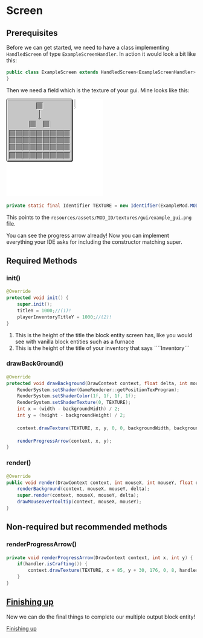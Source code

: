 # Screen

## Prerequisites
Before we can get started, we need to have a class implementing ```HandledScreen``` of type ```ExampleScreenHandler```.
In action it would look a bit like this:

```java title="Initial screen"
public class ExampleScreen extends HandledScreen<ExampleScreenHandler> {
}
```

Then we need a field which is the texture of your gui. Mine looks like this:

![GUI Texture](../../../images/example_gui.png)

```java
private static final Identifier TEXTURE = new Identifier(ExampleMod.MOD_ID, "textures/gui/example_gui.png");
```
This points to the ```resources/assets/MOD_ID/textures/gui/example_gui.png``` file.

You can see the progress arrow already!
Now you can implement everything your IDE asks for including the constructor matching super.

## Required Methods

### init()
```java 
@Override
protected void init() {
    super.init();
    titleY = 1000;//(1)!
    playerInventoryTitleY = 1000;//(2)!
}
```

1. This is the height of the title the block entity screen has, like you would see with vanilla block entities such as a furnace
2. This is the height of the title of your inventory that says ````Inventory```

### drawBackGround()

```java 
@Override
protected void drawBackground(DrawContext context, float delta, int mouseX, int mouseY) {
    RenderSystem.setShader(GameRenderer::getPositionTexProgram);
    RenderSystem.setShaderColor(1f, 1f, 1f, 1f);
    RenderSystem.setShaderTexture(0, TEXTURE);
    int x = (width - backgroundWidth) / 2;
    int y = (height - backgroundHeight) / 2;

    context.drawTexture(TEXTURE, x, y, 0, 0, backgroundWidth, backgroundHeight);

    renderProgressArrow(context, x, y);
}
```

### render()
```java
@Override
public void render(DrawContext context, int mouseX, int mouseY, float delta) {
    renderBackground(context, mouseX, mouseY, delta);
    super.render(context, mouseX, mouseY, delta);
    drawMouseoverTooltip(context, mouseX, mouseY);
}
```

## Non-required but recommended methods


### renderProgressArrow()

```java
private void renderProgressArrow(DrawContext context, int x, int y) {
    if(handler.isCrafting()) {
        context.drawTexture(TEXTURE, x + 85, y + 30, 176, 0, 8, handler.getScaledProgress());
    }
}
```

## [Finishing up](../other-things.md)
Now we can do the final things to complete our multiple output block entity!

[Finishing up](../finishing.md)

